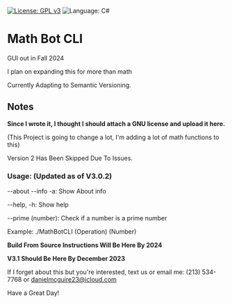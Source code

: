[![License: GPL v3](https://img.shields.io/github/license/DanielLMcGuire/MathBotCLI)](https://www.gnu.org/licenses/old-licenses/gpl-3.0) ![Language: C#](https://img.shields.io/badge/language-C%23-green)

# Math Bot CLI
GUI out in Fall 2024

I plan on expanding this for more than math

Currently Adapting to Semantic Versioning.

## Notes
**Since I wrote it, I thought I should attach a GNU license and upload it here.**

(This Project is going to change a lot, I'm adding a lot of math functions to this)

Version 2 Has Been Skipped Due To Issues.

### Usage: (Updated as of V3.0.2)
 
  --about --info -a: Show About info
  
  --help, -h: Show help
  
  --prime (number): Check if a number is a prime number

Example: ./MathBotCLI (Operation) (Number)

**Build From Source Instructions Will Be Here By 2024**

**V3.1 Should Be Here By December 2023**

If I forget about this but you're interested, text us or email me:
(213) 534-7768 or danielmcguire23@icloud.com


Have a Great Day!
